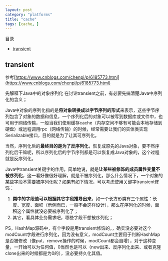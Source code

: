 ```yaml
---
layout: post
category: "platforms"
title: "cache"
tags: [cache, ]
---
```


目录

<!-- TOC -->

- [transient](#transient)

<!-- /TOC -->

## transient

参考[https://www.cnblogs.com/chenpi/p/6185773.html](https://www.cnblogs.com/chenpi/p/6185773.html)

先解释下Java中的对象序列化
在讨论transient之前，有必要先搞清楚Java中序列化的含义；

Java中对象的序列化指的是**将对象转换成以字节序列的形式**来表示，这些字节序列包含了对象的数据和信息，一个序列化后的对象可以被写到数据库或文件中，也可用于网络传输，一般当我们使用缓存cache（内存空间不够有可能会本地存储到硬盘）或远程调用rpc（网络传输）的时候，经常需要让我们的实体类实现Serializable接口，目的就是为了让其可序列化。

当然，序列化后的**最终目的是为了反序列化**，恢复成原先的Java对象，要不然序列化后干嘛呢，所以序列化后的字节序列都是可以恢复成Java对象的，这个过程就是反序列化。

Java中transient关键字的作用，简单地说，就是**让某些被修饰的成员属性变量不被序列化**，这一看好像很好理解，就是不被序列化，那么什么情况下，一个对象的某些字段不需要被序列化呢？如果有如下情况，可以考虑使用关键字transient修饰：

1. **类中的字段值可以根据其它字段推导出来**，如一个长方形类有三个属性：长度、宽度、面积（示例而已，一般不会这样设计），那么在序列化的时候，面积这个属性就没必要被序列化了；
1. 其它，看具体业务需求吧，哪些字段不想被序列化；

PS，HashMap源码中，有个字段是用transient修饰的，，确实没必要对这个modCount字段进行序列化，因为没有意义，modCount主要用于判断HashMap是否被修改（像put、remove操作的时候，modCount都会自增），对于这种变量，一开始可以为任何值，0当然也是可以（new出来、反序列化出来、或者克隆clone出来的时候都是为0的），没必要持久化其值。

